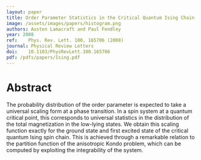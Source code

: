 ```yaml
---
layout: paper
title: Order Parameter Statistics in the Critical Quantum Ising Chain
image: /assets/images/papers/histogram.png
authors: Austen Lamacraft and Paul Fendley
year: 2008
ref: 	Phys. Rev. Lett. 100, 165706 (2008)
journal: Physical Review Letters
doi: 	10.1103/PhysRevLett.100.165706
pdf: /pdfs/papers/Ising.pdf
---
```


# Abstract

The probability distribution of the order parameter is expected to take a universal scaling form at a phase transition. In a spin system at a quantum critical point, this corresponds to universal statistics in the distribution of the total magnetization in the low-lying states. We obtain this scaling function exactly for the ground state and first excited state of the critical quantum Ising spin chain. This is achieved through a remarkable relation to the partition function of the anisotropic Kondo problem, which can be computed by exploiting the integrability of the system.
